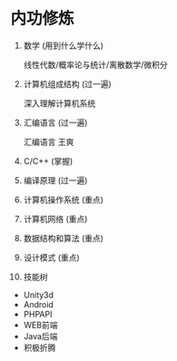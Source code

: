 # 内功修炼

1. 数学 (用到什么学什么)

    线性代数/概率论与统计/离散数学/微积分

2. 计算机组成结构 (过一遍)

    深入理解计算机系统

3. 汇编语言 (过一遍)

    汇编语言 王爽

4. C/C++ (掌握)

5. 编译原理 (过一遍)

6. 计算机操作系统 (重点)

7. 计算机网络 (重点)

8. 数据结构和算法 (重点)

9. 设计模式  (重点)

10. 技能树

- Unity3d
- Android
- PHPAPI
- WEB前端
- Java后端
- 积极折腾